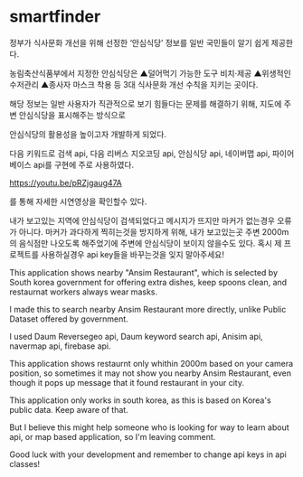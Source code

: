 # smartfinder


정부가 식사문화 개선을 위해 선정한 ‘안심식당’ 정보를 일반 국민들이 알기 쉽게 제공한다.

농림축산식품부에서 지정한 안심식당은 ▲덜어먹기 가능한 도구 비치·제공 ▲위생적인 수저관리 ▲종사자 마스크 착용 등 3대 식사문화 개선 수칙을 지키는 곳이다. 

해당 정보는 일반 사용자가 직관적으로 보기 힘들다는 문제를 해결하기 위해, 지도에 주변 안심식당을 표시해주는 방식으로

안심식당의 활용성을 높이고자 개발하게 되었다.

다음 키워드로 검색 api,
다음 리버스 지오코딩 api,
안심식당 api,
네이버맵 api,
파이어베이스 api를 구현에 주로 사용하였다.

https://youtu.be/pRZjgaug47A

를 통해 자세한 시연영상을 확인할수 있다.

내가 보고있는 지역에 안심식당이 검색되었다고 메시지가 뜨지만 마커가 없는경우 오류가 아니다.
마커가 과다하게 찍히는것을 방지하게 위해, 내가 보고있는곳 주변 2000m의 음식점만 나오도록 해주었기에 주변에 안심식당이 보이지 않을수도 있다.
혹시 제 프로젝트를 사용하실경우 api key들을 바꾸는것을 잊지 말아주세요!

This application shows nearby "Ansim Restaurant", which is selected by South korea government for offering extra dishes, keep spoons clean, and restaurnat workers always wear masks.

I made this to search nearby Ansim Restaurant more directly, unlike Public Dataset offered by government.

I used Daum Reversegeo api, Daum keyword search api, Anisim api, navermap api, firebase api.

This application shows restaurnt only whithin 2000m based on your camera position, so sometimes it may not show you
nearby Ansim Restaurant, even though it pops up message that it found restaurant in your city.

This application only works in south korea, as this is based on Korea's public data. Keep aware of that.

But I believe this might help someone who is looking for way to learn about api, or map based application, so I'm leaving comment.

Good luck with your development and remember to change api keys in api classes!
